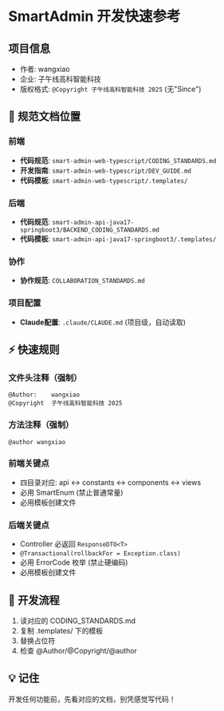 # SmartAdmin 开发快速参考

## 项目信息
- 作者: wangxiao
- 企业: 子午线高科智能科技
- 版权格式: `@Copyright 子午线高科智能科技 2025` (无"Since")

## 📖 规范文档位置

### 前端
- **代码规范**: `smart-admin-web-typescript/CODING_STANDARDS.md`
- **开发指南**: `smart-admin-web-typescript/DEV_GUIDE.md`
- **代码模板**: `smart-admin-web-typescript/.templates/`

### 后端
- **代码规范**: `smart-admin-api-java17-springboot3/BACKEND_CODING_STANDARDS.md`
- **代码模板**: `smart-admin-api-java17-springboot3/.templates/`

### 协作
- **协作规范**: `COLLABORATION_STANDARDS.md`

### 项目配置
- **Claude配置**: `.claude/CLAUDE.md` (项目级，自动读取)

## ⚡ 快速规则

### 文件头注释（强制）
```
@Author:    wangxiao
@Copyright  子午线高科智能科技 2025
```

### 方法注释（强制）
```
@author wangxiao
```

### 前端关键点
- 四目录对应: api ↔ constants ↔ components ↔ views
- 必用 SmartEnum (禁止普通常量)
- 必用模板创建文件

### 后端关键点
- Controller 必返回 `ResponseDTO<T>`
- `@Transactional(rollbackFor = Exception.class)`
- 必用 ErrorCode 枚举 (禁止硬编码)
- 必用模板创建文件

## 🎯 开发流程
1. 读对应的 CODING_STANDARDS.md
2. 复制 .templates/ 下的模板
3. 替换占位符
4. 检查 @Author/@Copyright/@author

## 💡 记住
开发任何功能前，先看对应的文档，别凭感觉写代码！
